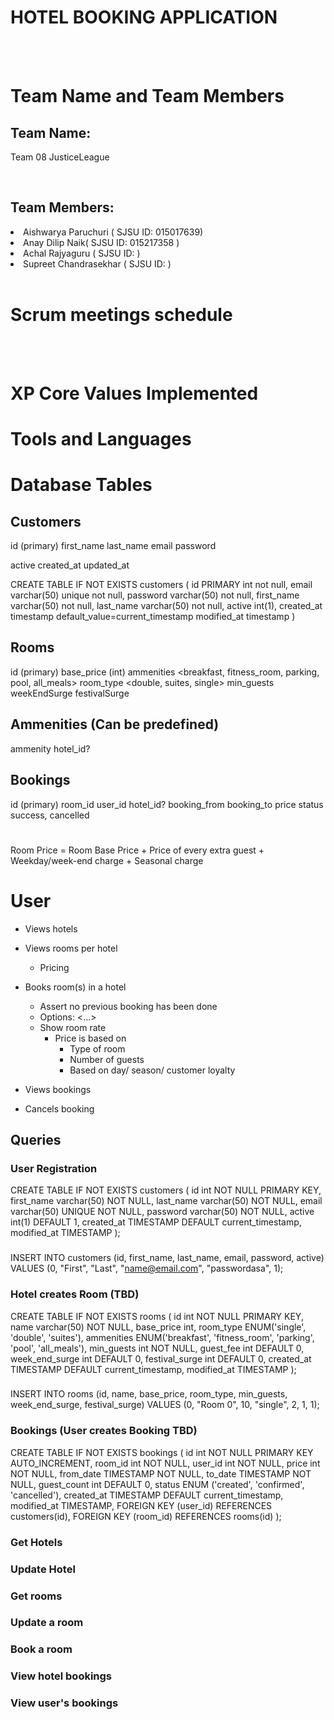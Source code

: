 # HOTEL BOOKING APPLICATION

<br/> 
<br/>

# Team Name and Team Members

## Team Name:

Team 08 JusticeLeague


<br/>

## Team Members:

<li> Aishwarya Paruchuri ( SJSU ID: 015017639)
<li> Anay Dilip Naik( SJSU ID: 015217358 )
<li> Achal Rajyaguru ( SJSU ID: )
<li> Supreet Chandrasekhar ( SJSU ID: )</li>
<br/>

# Scrum meetings schedule


<br/>
<br/>

# XP Core Values Implemented


# Tools and Languages


# Database Tables

## Customers
id (primary)
first_name
last_name
email
password
<!-- address? -->
active <bool>
created_at
updated_at

CREATE TABLE IF NOT EXISTS customers (
    id PRIMARY int not null,
    email varchar(50) unique not null,
    password varchar(50) not null,
    first_name varchar(50) not null,
    last_name varchar(50) not null,
    <!-- address varchar(100) , -->
    active int(1),
    created_at timestamp default_value=current_timestamp
    modified_at timestamp
)

## Rooms
id (primary)
base_price (int)
ammenities <enum> <breakfast, fitness_room, parking, pool, all_meals>
room_type <enum> <double, suites, single>
min_guests
weekEndSurge
festivalSurge

## Ammenities (Can be predefined)
ammenity <string>
hotel_id? <string>

## Bookings
id (primary)
room_id
user_id
hotel_id?
booking_from
booking_to
price
status <enum> success, cancelled

#
Room Price = Room Base Price + Price of every extra guest + Weekday/week-end charge + Seasonal charge

# User
+ Views hotels
+ Views rooms per hotel
    + Pricing
+ Books room(s) in a hotel
    + Assert no previous booking has been done
    + Options: <...>
    + Show room rate
        - Price is based on
            - Type of room
            - Number of guests
            - Based on day/ season/ customer loyalty

+ Views bookings
+ Cancels booking

## Queries 
### User Registration
CREATE TABLE IF NOT EXISTS customers (
    id int NOT NULL PRIMARY KEY,
    first_name varchar(50) NOT NULL,
    last_name varchar(50) NOT NULL,
    email varchar(50) UNIQUE NOT NULL,
    password varchar(50) NOT NULL,
    active int(1) DEFAULT 1,
    created_at TIMESTAMP DEFAULT current_timestamp,
    modified_at TIMESTAMP
);

###
INSERT INTO customers (id, first_name, last_name, email, password, active)
VALUES (0, "First", "Last", "name@email.com", "passwordasa", 1);

### Hotel creates Room (TBD)
CREATE TABLE IF NOT EXISTS rooms (
    id int NOT NULL PRIMARY KEY,
    name varchar(50) NOT NULL,
    base_price int,
    room_type ENUM('single', 'double', 'suites'),
    ammenities ENUM('breakfast', 'fitness_room', 'parking', 'pool', 'all_meals'),
    min_guests int NOT NULL,
    guest_fee int DEFAULT 0,
    week_end_surge int DEFAULT 0,
    festival_surge int DEFAULT 0,
    created_at TIMESTAMP DEFAULT current_timestamp,
    modified_at TIMESTAMP
);

###
INSERT INTO rooms (id, name, base_price, room_type, min_guests, week_end_surge, festival_surge)
VALUES (0, "Room 0", 10, "single", 2, 1, 1);
### Bookings (User creates Booking TBD)
CREATE TABLE IF NOT EXISTS bookings (
    id int NOT NULL PRIMARY KEY AUTO_INCREMENT,
    room_id int NOT NULL,
    user_id int NOT NULL,
    price int NOT NULL,
    from_date TIMESTAMP NOT NULL,
    to_date TIMESTAMP NOT NULL,
    guest_count int DEFAULT 0,
    status ENUM ('created', 'confirmed', 'cancelled'),
    created_at TIMESTAMP DEFAULT current_timestamp,
    modified_at TIMESTAMP,
    FOREIGN KEY (user_id) REFERENCES customers(id),
    FOREIGN KEY (room_id) REFERENCES rooms(id)
);
<!-- ammenities  -->

### Get Hotels

### Update Hotel


### Get rooms

### Update a room

### Book a room

### View hotel bookings
### View user's bookings